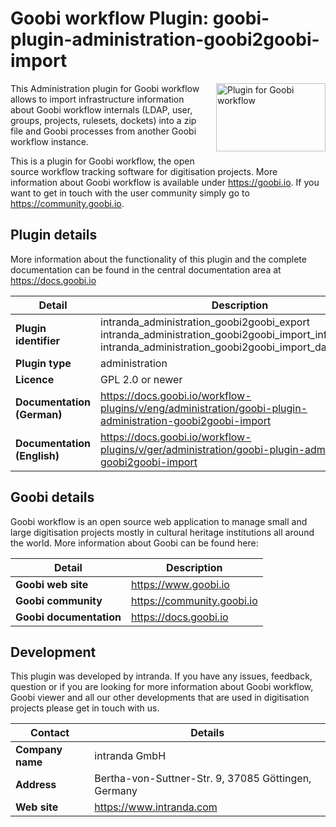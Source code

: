 # Goobi workflow Plugin: goobi-plugin-administration-goobi2goobi-import

<img src="https://goobi.io/wp-content/uploads/logo_goobi_plugin.png" align="right" style="margin:0 0 20px 20px;" alt="Plugin for Goobi workflow" width="175" height="109">

This Administration plugin for Goobi workflow allows to import infrastructure information about Goobi workflow internals (LDAP, user, groups, projects, rulesets, dockets) into a zip file and Goobi processes from another Goobi workflow instance.

This is a plugin for Goobi workflow, the open source workflow tracking software for digitisation projects. More information about Goobi workflow is available under https://goobi.io. If you want to get in touch with the user community simply go to https://community.goobi.io.

## Plugin details

More information about the functionality of this plugin and the complete documentation can be found in the central documentation area at https://docs.goobi.io

Detail                      | Description
--------------------------- | ----------------------
**Plugin identifier**       | intranda_administration_goobi2goobi_export intranda_administration_goobi2goobi_import_infrastructure intranda_administration_goobi2goobi_import_data
**Plugin type**             | administration
**Licence**                 | GPL 2.0 or newer
**Documentation (German)**  | https://docs.goobi.io/workflow-plugins/v/eng/administration/goobi-plugin-administration-goobi2goobi-import
**Documentation (English)** | https://docs.goobi.io/workflow-plugins/v/ger/administration/goobi-plugin-administration-goobi2goobi-import

## Goobi details

Goobi workflow is an open source web application to manage small and large digitisation projects mostly in cultural heritage institutions all around the world. More information about Goobi can be found here:

Detail                      | Description
--------------------------- | ---------------------------
**Goobi web site**          | https://www.goobi.io
**Goobi community**         | https://community.goobi.io
**Goobi documentation**     | https://docs.goobi.io

## Development

This plugin was developed by intranda. If you have any issues, feedback, question or if you are looking for more information about Goobi workflow, Goobi viewer and all our other developments that are used in digitisation projects please get in touch with us.  

Contact                     | Details
--------------------------- | ----------------------------------------------------
**Company name**            | intranda GmbH
**Address**                 | Bertha-von-Suttner-Str. 9, 37085 Göttingen, Germany
**Web site**                | https://www.intranda.com

